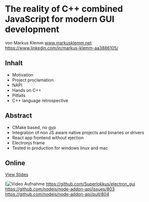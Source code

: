 The reality of C++ combined JavaScript for modern GUI development
=================

von Markus Klemm
www.markusklemm.net
https://www.linkedin.com/in/markus-klemm-aa3886105/

Inhalt
------

* Motivation
* Project proclamation
* NAPI
* Hands on C++
* Pitfalls
* C++ language retrospective


Abstract
----------

* CMake based, no gyp
* Integration of non JS aware native projects and binaries or drivers
* React app frontend without ejection
* Electronjs frame
* Tested in production for windows linux and mac

Online
------

[View Slides](jscpp2020.pdf)

[![Video Aufnahme](https://youtu.be/jpH5-DXDovk?si=1etI5OdMPdB8stfu)
https://github.com/Superlokkus/electron_gui
https://github.com/nodejs/node-addon-api/issues/803
https://github.com/nodejs/node-addon-api/pull/804
